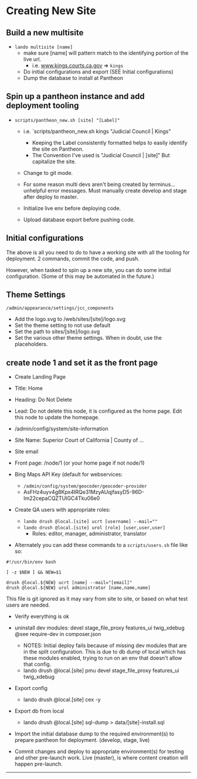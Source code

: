 # Creating New Site

## Build a new multisite

  - `lando multisite [name]`
    - make sure [name] will pattern match to the identifying portion of the live url.
      - i.e. www.kings.courts.ca.gov => `kings`
    - Do initial configurations and export (SEE Initial configurations)
    - Dump the database to install at Pantheon


## Spin up a pantheon instance and add deployment tooling

  - `scripts/pantheon_new.sh [site] "[Label]"`
    - i.e. `scripts/pantheon_new.sh kings "Judicial Council | Kings"
      - Keeping the Label consistently formatted helps to easily identify the site on Pantheon.
      - The Convention I've used is "Judicial Council | [site]" But capitalize the site.

    - Change to git mode.
    - For some reason multi devs aren't being created by terminus... unhelpful error messages. Must manually create develop and stage after deploy to master.
    - Initialize live env before deploying code.
    - Upload database export before pushing code.

## Initial configurations

  The above is all you need to do to have a working site with all the tooling for deployment.  2 commands, commit the code, and push.

  However, when tasked to spin up a new site, you can do some initial configuration.  (Some of this may be automated in the future.)

## Theme Settings

`/admin/appearance/settings/jcc_components`

- Add the logo.svg to /web/sites/[site]/logo.svg
- Set the theme setting to not use default
- Set the path to sites/[site]/logo.svg
- Set the various other theme settings. When in doubt, use the placeholders.

## create node 1 and set it as the front page

- Create Landing Page
- Title: Home
- Heading: Do Not Delete
- Lead: Do not delete this node, it is configured as the home page.  Edit this node to update the homepage.

- /admin/config/system/site-information
- Site Name: Superior Court of California | County of ...
- Site email
- Front page: /node/1  (or your home page if not node/1)
- Bing Maps API Key (default for webservices:
  - `/admin/config/system/geocoder/geocoder-provider`
  - AsFHz4uyv4g8Kpx4IRQe31MzyAUqjfasyD5-96D-Im22cepaCQZTUIGC4Tku06e0


- Create QA users with appropriate roles:
  - `lando drush @local.[site] ucrt [username] --mail=""`
  - `lando drush @local.[site] urol [role] [user,user,user]`
    - Roles: editor, manager, administrator, translator
- Alternately you can add these commands to a `scripts/users.sh` file like so:

```
#!/usr/bin/env bash

[ -z $NEW ] && NEW=$1

drush @local.${NEW} ucrt [name] --mail="[email]"
drush @local.${NEW} urol administrator [name,name,name]
```

This file is git ignored as it may vary from site to site, or based on what test users are needed.

- Verify everything is ok

- uninstall dev modules: devel stage_file_proxy features_ui twig_xdebug  @see require-dev in composer.json
  - NOTES:  Initial deploy fails because of missing dev modules that are in the split configuration. This is due to db dump of local which has these modules enabled, trying to run on an env that doesn't allow that config.
  - lando drush @local.[site] pmu devel stage_file_proxy features_ui twig_xdebug

- Export config
  - lando drush @local.[site] cex -y

- Export db from local
  - lando drush @local.[site] sql-dump > data/[site]-install.sql

- Import the initial database dump to the required environment(s) to prepare pantheon for deployment.  (develop, stage, live)

- Commit changes and deploy to appropriate environment(s) for testing and other pre-launch work.  Live (master), is where content creation will happen pre-launch.

---
